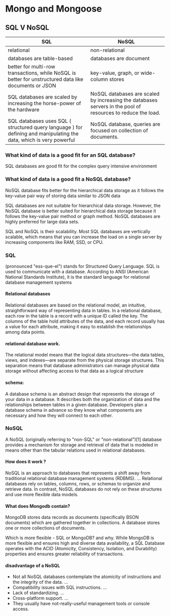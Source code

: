 #  Mongo and Mongoose 
## SQL V NoSQL
SQL| NoSQL
------------ | -------------
 relational| non-relational
databases are table-based|databases are document
better for multi-row transactions, while NoSQL is better for unstructured data like documents or JSON|key-value, graph, or wide-column stores
SQL databases are scaled by increasing the horse-power of the hardware| NoSQL databases are scaled by increasing the databases servers in the pool of resources to reduce the load.
SQL databases uses SQL ( structured query language ) for defining and manipulating the data, which is very powerful| NoSQL database, queries are focused on collection of documents.

### What kind of data is a good fit for an SQL database?
SQL databases are good fit for the complex query intensive environment


### What kind of data is a good fit a NoSQL database?
 NoSQL database fits better for the hierarchical data storage as it follows the key-value pair way of storing data similar to JSON data

 SQL databases are not suitable for hierarchical data storage. However, the NoSQL database is better suited for hierarchical data storage because it follows the key-value pair method or graph method. NoSQL databases are highly preferred for large data sets.

 SQL and NoSQL is their scalability. Most SQL databases are vertically scalable, which means that you can increase the load on a single server by increasing components like RAM, SSD, or CPU.




### SQL 
(pronounced "ess-que-el") stands for Structured Query Language. SQL is used to communicate with a database. According to ANSI (American National Standards Institute), it is the standard language for relational database management systems

#### Relational databases
Relational databases are based on the relational model, an intuitive, straightforward way of representing data in tables. In a relational database, each row in the table is a record with a unique ID called the key. The columns of the table hold attributes of the data, and each record usually has a value for each attribute, making it easy to establish the relationships among data points.

#### relational database work.
The relational model means that the logical data structures—the data tables, views, and indexes—are separate from the physical storage structures. This separation means that database administrators can manage physical data storage without affecting access to that data as a logical structure

#### schema:
A database schema is an abstract design that represents the storage of your data in a database. It describes both the organization of data and the relationships between tables in a given database. Developers plan a database schema in advance so they know what components are necessary and how they will connect to each other.




### NoSQL
A NoSQL (originally referring to "non-SQL" or "non-relational")[1] database provides a mechanism for storage and retrieval of data that is modeled in means other than the tabular relations used in relational databases.

#### How does it work ? 
NoSQL is an approach to databases that represents a shift away from traditional relational database management systems (RDBMS). ... Relational databases rely on tables, columns, rows, or schemas to organize and retrieve data. In contrast, NoSQL databases do not rely on these structures and use more flexible data models.
#### What does Mongodb contain?
MongoDB stores data records as documents (specifically BSON documents) which are gathered together in collections. A database stores one or more collections of documents.

Which is more flexible - SQL or MongoDB? and why.
While MongoDB is more flexible and ensures high and diverse data availability, a SQL Database operates with the ACID (Atomicity, Consistency, Isolation, and Durability) properties and ensures greater reliability of transactions.

#### disadvantage of a NoSQL
* Not all NoSQL databases contemplate the atomicity of instructions and the integrity of the data. ...
* Compatibility issues with SQL instructions. ...
* Lack of standardizing. ...
* Cross-platform support. ...
* They usually have not-really-useful management tools or console access.